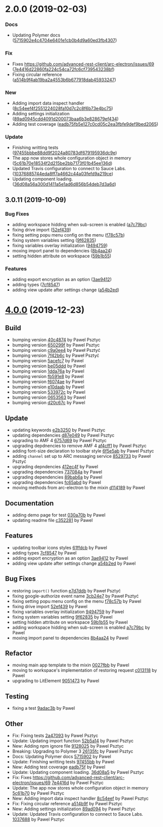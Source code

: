 # 2.0.0 (2019-02-03)


### Docs

* Updating Polymer docs ([5715902e4c4704e6401e1cb0b4d9a60ed3fb4307](https://github.com/advanced-rest-client/arc-app-mixin/commit/5715902e4c4704e6401e1cb0b4d9a60ed3fb4307))

### Fix

* Fixes https://github.com/advanced-rest-client/arc-electron/issues/69 ([7e4416d22860fa224c54ca72fc6cf739543238bf](https://github.com/advanced-rest-client/arc-app-mixin/commit/7e4416d22860fa224c54ca72fc6cf739543238bf))
* Fixing circular reference ([a514b9f4ab19ba2a4553b6b677918dab45933247](https://github.com/advanced-rest-client/arc-app-mixin/commit/a514b9f4ab19ba2a4553b6b677918dab45933247))

### New

* Adding import data inspect handler ([8c54eef4f2551224028fa10d7c2c8f6b73e4bc75](https://github.com/advanced-rest-client/arc-app-mixin/commit/8c54eef4f2551224028fa10d7c2c8f6b73e4bc75))
* Adding settings initialization ([89ad0945cdd4091d200073baa6b3e828679ef434](https://github.com/advanced-rest-client/arc-app-mixin/commit/89ad0945cdd4091d200073baa6b3e828679ef434))
* Adding test coverage ([eadb75fb5e127c0cd05c2ea3fbfe9def9bed2065](https://github.com/advanced-rest-client/arc-app-mixin/commit/eadb75fb5e127c0cd05c2ea3fbfe9def9bed2065))

### Update

* Finishing writting tests ([97455bbbe88dd9f2024a80783df679195936dc9e](https://github.com/advanced-rest-client/arc-app-mixin/commit/97455bbbe88dd9f2024a80783df679195936dc9e))
* The app now stores whole configuration object in memory ([5c61b70e18534f2d215be2bb7173f01b45ee136d](https://github.com/advanced-rest-client/arc-app-mixin/commit/5c61b70e18534f2d215be2bb7173f01b45ee136d))
* Updated Travis configuration to connect to Sauce Labs. ([10376885744eda8ff7a4662c44a03fefd9a219ce](https://github.com/advanced-rest-client/arc-app-mixin/commit/10376885744eda8ff7a4662c44a03fefd9a219ce))
* Updating component loading. ([36d08a56a300d1411a5e1ad6d856b54deb7d3a6d](https://github.com/advanced-rest-client/arc-app-mixin/commit/36d08a56a300d1411a5e1ad6d856b54deb7d3a6d))



## 3.0.11 (2019-10-09)


### Bug Fixes

* adding workspace hidding when sub-screen is enabled ([a7c79bc](https://github.com/advanced-rest-client/arc-app-mixin/commit/a7c79bc))
* fixing drive import ([52ef439](https://github.com/advanced-rest-client/arc-app-mixin/commit/52ef439))
* fixing setting popu menu config on the menu ([f78c57b](https://github.com/advanced-rest-client/arc-app-mixin/commit/f78c57b))
* fixing system variables setting ([9f62835](https://github.com/advanced-rest-client/arc-app-mixin/commit/9f62835))
* fixing variables overlay initialization ([9494759](https://github.com/advanced-rest-client/arc-app-mixin/commit/9494759))
* moxing import panel to dependencies ([8b4aa24](https://github.com/advanced-rest-client/arc-app-mixin/commit/8b4aa24))
* setting hidden attribute on workspace ([59b1b55](https://github.com/advanced-rest-client/arc-app-mixin/commit/59b1b55))


### Features

* adding export encryption as an option ([3ae9412](https://github.com/advanced-rest-client/arc-app-mixin/commit/3ae9412))
* adding types ([7cf8547](https://github.com/advanced-rest-client/arc-app-mixin/commit/7cf8547))
* adding view update after settings change ([a54b2ed](https://github.com/advanced-rest-client/arc-app-mixin/commit/a54b2ed))



<a name="4.0.0"></a>
# [4.0.0](https://github.com/advanced-rest-client/arc-app-mixin/compare/2.0.0...4.0.0) (2019-12-23)

## Build

* bumping version [40c4874](https://github.com/advanced-rest-client/arc-app-mixin/commit/40c4874c7166c31d1d7f9a12f863ca009b83b302) by Pawel Psztyc
* bumping version [650299f](https://github.com/advanced-rest-client/arc-app-mixin/commit/650299f63a778ee9c0344117f0ef4a01de7ffe4a) by Pawel Psztyc
* bumping version [c9a0ee4](https://github.com/advanced-rest-client/arc-app-mixin/commit/c9a0ee413f77e2ce1bcbe0d2e8399a4bad5ca9d7) by Paweł Psztyć
* bumping version [7f42b6c](https://github.com/advanced-rest-client/arc-app-mixin/commit/7f42b6c26ac8dec435b190097a1209081e1fde65) by Paweł Psztyć
* bumping version [5acefc7](https://github.com/advanced-rest-client/arc-app-mixin/commit/5acefc780462d97bd17982e36652546f693939fc) by Pawel
* bumping version [be05ddd](https://github.com/advanced-rest-client/arc-app-mixin/commit/be05ddddfc050ac0f004cf677cf7069550b4bd82) by Pawel
* bumping version [1dda76a](https://github.com/advanced-rest-client/arc-app-mixin/commit/1dda76ad83cc67a97f3e345bff54acbbfc195e12) by Pawel
* bumping version [fb591e8](https://github.com/advanced-rest-client/arc-app-mixin/commit/fb591e8d698ac8bc6f7a08a4a3979bc23ed8b021) by Pawel
* bumping version [f6074ae](https://github.com/advanced-rest-client/arc-app-mixin/commit/f6074aee7b1201b7359be6df0ee048c02c4f7f67) by Pawel
* bumping version [e10daab](https://github.com/advanced-rest-client/arc-app-mixin/commit/e10daabddb6776c96b6026e2e7800418296bb581) by Pawel
* bumping version [533972c](https://github.com/advanced-rest-client/arc-app-mixin/commit/533972c08a2b42832ef38683e32bdc66603fe27c) by Pawel
* bumping version [0653563](https://github.com/advanced-rest-client/arc-app-mixin/commit/0653563f95dc206d0dd47094cf7e0077eb3b479a) by Pawel
* bumping version [d20c67c](https://github.com/advanced-rest-client/arc-app-mixin/commit/d20c67cddca6919524f26566888970687e245fd8) by Pawel


## Update

* updating keywords [e2b3250](https://github.com/advanced-rest-client/arc-app-mixin/commit/e2b3250c052feab59a2252acc8debf43129a49e0) by Pawel Psztyc
* updating dependencies [d87e049](https://github.com/advanced-rest-client/arc-app-mixin/commit/d87e049dd69af7f17c0bf2df10e60ffaa6421760) by Pawel Psztyc
* upgrading to AMF 4 [6757d69](https://github.com/advanced-rest-client/arc-app-mixin/commit/6757d69aab1974e2f250803ed4dfa1cd3fafe05f) by Pawel Psztyc
* upgrading depdnencies to remove AMF 4 [af4cff1](https://github.com/advanced-rest-client/arc-app-mixin/commit/af4cff1c8ccc4a03e1459e6c31499d2c33122fd1) by Pawel Psztyc
* adding font-size declaration to toolbar style [6f5e5ab](https://github.com/advanced-rest-client/arc-app-mixin/commit/6f5e5abc7c1c7d653c9982cd69484c5dfd0370b1) by Pawel Psztyc
* adding `channel` set up to ARC messaging service [8529733](https://github.com/advanced-rest-client/arc-app-mixin/commit/8529733714f66975557edadbf3c3df32a66fba66) by Paweł Psztyć
* upgrading depndencies [412ec4f](https://github.com/advanced-rest-client/arc-app-mixin/commit/412ec4f6fe1bad970e09953e1c6fe9e48c8b0f9e) by Pawel
* upgrading dependencies [737084a](https://github.com/advanced-rest-client/arc-app-mixin/commit/737084a31c22c9eed4f56bef8c88130f2a343ce4) by Pawel
* upgrading dependencies [89bab6a](https://github.com/advanced-rest-client/arc-app-mixin/commit/89bab6a9fd1500a4c53d2d30840a56ca0dd05331) by Pawel
* upgrading dependencies [fc65abd](https://github.com/advanced-rest-client/arc-app-mixin/commit/fc65abd733726fdc37268dcf57664a82c1a6e01d) by Pawel
* moving methods from arc-electron to the mixin [d114189](https://github.com/advanced-rest-client/arc-app-mixin/commit/d1141893284139b781115448b5f5a56c5588b97b) by Pawel


## Documentation

* adding demo page for test [030a70b](https://github.com/advanced-rest-client/arc-app-mixin/commit/030a70bca6dfa077e31bc2d0e3840eda00c889d8) by Pawel
* updating readme file [c352281](https://github.com/advanced-rest-client/arc-app-mixin/commit/c35228182f70c107f6036e688af8db040513db33) by Pawel


## Features

* updating toolbar icons styles [61ffdcb](https://github.com/advanced-rest-client/arc-app-mixin/commit/61ffdcbc1eea43c7cb8bae1383d7ccc03ebc1fa8) by Pawel
* adding types [7cf8547](https://github.com/advanced-rest-client/arc-app-mixin/commit/7cf8547331e6d1bf34b0956152bc89b64d1f7146) by Pawel
* adding export encryption as an option [3ae9412](https://github.com/advanced-rest-client/arc-app-mixin/commit/3ae9412036dc70fccd2fb2cda00d08275feb4d8c) by Pawel
* adding view update after settings change [a54b2ed](https://github.com/advanced-rest-client/arc-app-mixin/commit/a54b2edeec4ca144e7fe9ee66b12afb3f89295df) by Pawel


## Bug Fixes

* restoring `import()` function [e7d7ddb](https://github.com/advanced-rest-client/arc-app-mixin/commit/e7d7ddb12047945d91bb856b3454757ecf4542f7) by Paweł Psztyć
* fixing google-authorize event name [3cb24e7](https://github.com/advanced-rest-client/arc-app-mixin/commit/3cb24e7cb3373083fdaab4207cf4ddf29c611b2c) by Paweł Psztyć
* fixing setting popu menu config on the menu [f78c57b](https://github.com/advanced-rest-client/arc-app-mixin/commit/f78c57b6480f9412238410e76e111030cb01fe1a) by Pawel
* fixing drive import [52ef439](https://github.com/advanced-rest-client/arc-app-mixin/commit/52ef4397cc8c7b380f42889008d17c3d82c2d61b) by Pawel
* fixing variables overlay initialization [9494759](https://github.com/advanced-rest-client/arc-app-mixin/commit/9494759975bbc74b83cf612ea2474a0c4f41c1cd) by Pawel
* fixing system variables setting [9f62835](https://github.com/advanced-rest-client/arc-app-mixin/commit/9f62835f0443586a4d822af7baf55c23bef7a089) by Pawel
* setting hidden attribute on workspace [59b1b55](https://github.com/advanced-rest-client/arc-app-mixin/commit/59b1b552c3f77615aa971ec70de445ae7a732816) by Pawel
* adding workspace hidding when sub-screen is enabled [a7c79bc](https://github.com/advanced-rest-client/arc-app-mixin/commit/a7c79bc6ed086a2d4f1786ddc333300228da15ee) by Pawel
* moxing import panel to dependencies [8b4aa24](https://github.com/advanced-rest-client/arc-app-mixin/commit/8b4aa2426b55ade0b3ec93b07a6531fe993c1174) by Pawel


## Refactor

* moving main app template to the mixin [0027fbb](https://github.com/advanced-rest-client/arc-app-mixin/commit/0027fbb83f96116af3e3ce4f2987f38c2dffd35c) by Pawel
* moving to workspace's implementation of restoring request [c013118](https://github.com/advanced-rest-client/arc-app-mixin/commit/c01311811e035775d2fad110b01e210783ec4369) by Pawel
* upgrading to LitElement [9051473](https://github.com/advanced-rest-client/arc-app-mixin/commit/90514732b6483650729a20b8d4a7ec1d2fec10bb) by Pawel


## Testing

* fixing a test [9adac3b](https://github.com/advanced-rest-client/arc-app-mixin/commit/9adac3b199bec76b52806d3e9a0c0e3bd9f4d03c) by Pawel


## Other

* Fix: Fixing tests
 [2a47093](https://github.com/advanced-rest-client/arc-app-mixin/commit/2a47093eb6b41237bb33f4572f6ed678796b43f6) by Pawel Psztyc
* Update: Updating import function
 [52b5a14](https://github.com/advanced-rest-client/arc-app-mixin/commit/52b5a1403bf5d202ea89f3f3993ec153e4854c72) by Pawel Psztyc
* New: Adding npm ignore file
 [9128025](https://github.com/advanced-rest-client/arc-app-mixin/commit/9128025efbeb0e9e426e9fb17781731f6170a209) by Pawel Psztyc
* Breaking: Upgrading to Polymer 3
 [26135fc](https://github.com/advanced-rest-client/arc-app-mixin/commit/26135fc7f86cf4bc5a169877074588e5b32c672f) by Pawel Psztyc
* Docs: Updating Polymer docs
 [5715902](https://github.com/advanced-rest-client/arc-app-mixin/commit/5715902e4c4704e6401e1cb0b4d9a60ed3fb4307) by Pawel
* Update: Finishing writting tests
 [97455bb](https://github.com/advanced-rest-client/arc-app-mixin/commit/97455bbbe88dd9f2024a80783df679195936dc9e) by Pawel
* New: Adding test coverage
 [eadb75f](https://github.com/advanced-rest-client/arc-app-mixin/commit/eadb75fb5e127c0cd05c2ea3fbfe9def9bed2065) by Pawel
* Update: Updating component loading.
 [36d08a5](https://github.com/advanced-rest-client/arc-app-mixin/commit/36d08a56a300d1411a5e1ad6d856b54deb7d3a6d) by Pawel Psztyc
* Fix: Fixes https://github.com/advanced-rest-client/arc-electron/issues/69
 [7e4416d](https://github.com/advanced-rest-client/arc-app-mixin/commit/7e4416d22860fa224c54ca72fc6cf739543238bf) by Pawel Psztyc
* Update: The app now stores whole configuration object in memory
 [5c61b70](https://github.com/advanced-rest-client/arc-app-mixin/commit/5c61b70e18534f2d215be2bb7173f01b45ee136d) by Pawel Psztyc
* New: Adding import data inspect handler
 [8c54eef](https://github.com/advanced-rest-client/arc-app-mixin/commit/8c54eef4f2551224028fa10d7c2c8f6b73e4bc75) by Pawel Psztyc
* Fix: Fixing circular reference
 [a514b9f](https://github.com/advanced-rest-client/arc-app-mixin/commit/a514b9f4ab19ba2a4553b6b677918dab45933247) by Pawel Psztyc
* New: Adding settings initialization
 [89ad094](https://github.com/advanced-rest-client/arc-app-mixin/commit/89ad0945cdd4091d200073baa6b3e828679ef434) by Pawel Psztyc
* Update: Updated Travis configuration to connect to Sauce Labs.
 [1037688](https://github.com/advanced-rest-client/arc-app-mixin/commit/10376885744eda8ff7a4662c44a03fefd9a219ce) by Pawel Psztyc


